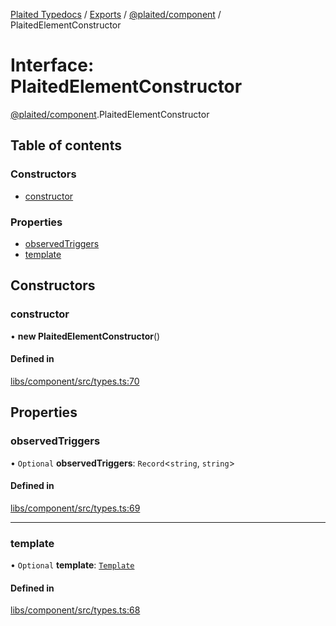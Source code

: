 [Plaited Typedocs](../README.md) / [Exports](../modules.md) / [@plaited/component](../modules/plaited_component.md) / PlaitedElementConstructor

# Interface: PlaitedElementConstructor

[@plaited/component](../modules/plaited_component.md).PlaitedElementConstructor

## Table of contents

### Constructors

- [constructor](plaited_component.PlaitedElementConstructor.md#constructor)

### Properties

- [observedTriggers](plaited_component.PlaitedElementConstructor.md#observedtriggers)
- [template](plaited_component.PlaitedElementConstructor.md#template)

## Constructors

### constructor

• **new PlaitedElementConstructor**()

#### Defined in

[libs/component/src/types.ts:70](https://github.com/plaited/plaited/blob/ff359c1/libs/component/src/types.ts#L70)

## Properties

### observedTriggers

• `Optional` **observedTriggers**: `Record`<`string`, `string`\>

#### Defined in

[libs/component/src/types.ts:69](https://github.com/plaited/plaited/blob/ff359c1/libs/component/src/types.ts#L69)

___

### template

• `Optional` **template**: [`Template`](../modules/plaited.index.md#template)

#### Defined in

[libs/component/src/types.ts:68](https://github.com/plaited/plaited/blob/ff359c1/libs/component/src/types.ts#L68)
